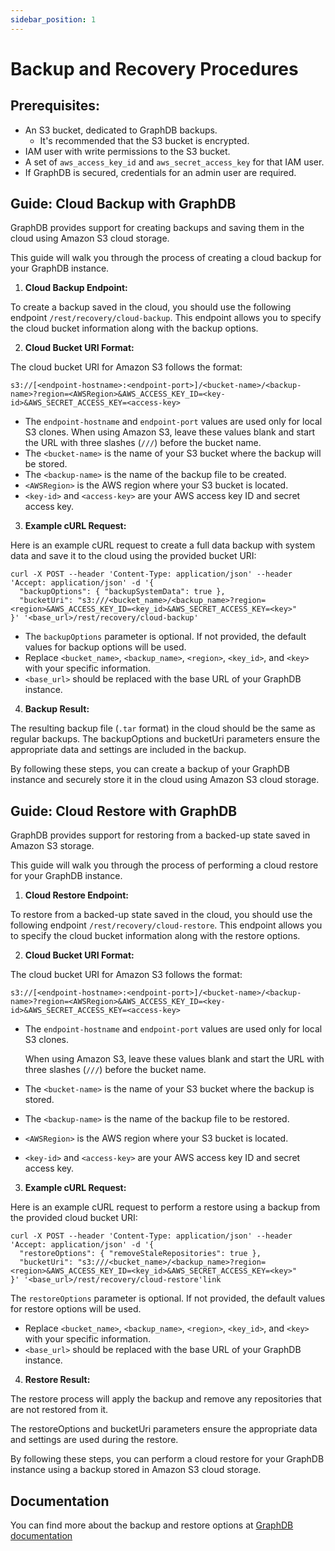 ```yaml
---
sidebar_position: 1
---
```


# Backup and Recovery Procedures

## Prerequisites:

* An S3 bucket, dedicated to GraphDB backups.
  * It's recommended that the S3 bucket is encrypted.
* IAM user with write permissions to the S3 bucket.
* A set of `aws_access_key_id` and `aws_secret_access_key` for that IAM user.
* If GraphDB is secured, credentials for an admin user are required.

## Guide: Cloud Backup with GraphDB

GraphDB provides support for creating backups and saving them in the cloud using Amazon S3 cloud storage.

This guide will walk you through the process of creating a cloud backup for your GraphDB instance.

1. **Cloud Backup Endpoint:**

To create a backup saved in the cloud, you should use the following endpoint `/rest/recovery/cloud-backup`. 
This endpoint allows you to specify the cloud bucket information along with the backup options.

2. **Cloud Bucket URI Format:**

The cloud bucket URI for Amazon S3 follows the format:

```shell
s3://[<endpoint-hostname>:<endpoint-port>]/<bucket-name>/<backup-name>?region=<AWSRegion>&AWS_ACCESS_KEY_ID=<key-id>&AWS_SECRET_ACCESS_KEY=<access-key>
```

* The `endpoint-hostname` and `endpoint-port` values are used only for local S3 clones. 
  When using Amazon S3, leave these values blank and start the URL with three slashes (`///`) before the bucket name.
* The `<bucket-name>` is the name of your S3 bucket where the backup will be stored.
* The `<backup-name>` is the name of the backup file to be created.
* `<AWSRegion>` is the AWS region where your S3 bucket is located.
* `<key-id>` and `<access-key>` are your AWS access key ID and secret access key.

3. **Example cURL Request:**

Here is an example cURL request to create a full data backup with system data and save it to the cloud 
using the provided bucket URI:
```shell
curl -X POST --header 'Content-Type: application/json' --header 'Accept: application/json' -d '{
  "backupOptions": { "backupSystemData": true },
  "bucketUri": "s3:///<bucket_name>/<backup_name>?region=<region>&AWS_ACCESS_KEY_ID=<key_id>&AWS_SECRET_ACCESS_KEY=<key>"
}' '<base_url>/rest/recovery/cloud-backup'
```

* The `backupOptions` parameter is optional. If not provided, the default values for backup options will be used.
* Replace `<bucket_name>`, `<backup_name>`, `<region>`, `<key_id>`, and `<key>` with your specific information.
* `<base_url>` should be replaced with the base URL of your GraphDB instance.

4. **Backup Result:**

The resulting backup file (`.tar` format) in the cloud should be the same as regular backups. 
The backupOptions and bucketUri parameters ensure the appropriate data and settings are included in the backup.

By following these steps, you can create a backup of your GraphDB instance 
and securely store it in the cloud using Amazon S3 cloud storage.

## Guide: Cloud Restore with GraphDB

GraphDB provides support for restoring from a backed-up state saved in Amazon S3 storage.

This guide will walk you through the process of performing a cloud restore for your GraphDB instance.

1. **Cloud Restore Endpoint:**

To restore from a backed-up state saved in the cloud, you should use the following endpoint `/rest/recovery/cloud-restore`.
This endpoint allows you to specify the cloud bucket information along with the restore options.

2. **Cloud Bucket URI Format:**

The cloud bucket URI for Amazon S3 follows the format:

```shell
s3://[<endpoint-hostname>:<endpoint-port>]/<bucket-name>/<backup-name>?region=<AWSRegion>&AWS_ACCESS_KEY_ID=<key-id>&AWS_SECRET_ACCESS_KEY=<access-key>
```

* The `endpoint-hostname` and `endpoint-port` values are used only for local S3 clones. 
  
  When using Amazon S3, leave these values blank and start the URL with three slashes (`///`) before the bucket name.
* The `<bucket-name>` is the name of your S3 bucket where the backup is stored.
* The `<backup-name>` is the name of the backup file to be restored.
* `<AWSRegion>` is the AWS region where your S3 bucket is located.
* `<key-id>` and `<access-key>` are your AWS access key ID and secret access key.

3. **Example cURL Request:**

Here is an example cURL request to perform a restore using a backup from the provided cloud bucket URI:
```shell
curl -X POST --header 'Content-Type: application/json' --header 'Accept: application/json' -d '{
  "restoreOptions": { "removeStaleRepositories": true },
  "bucketUri": "s3:///<bucket_name>/<backup_name>?region=<region>&AWS_ACCESS_KEY_ID=<key_id>&AWS_SECRET_ACCESS_KEY=<key>"
}' '<base_url>/rest/recovery/cloud-restore'link
```

The `restoreOptions` parameter is optional. If not provided, the default values for restore options will be used.
* Replace `<bucket_name>`, `<backup_name>`, `<region>`, `<key_id>`, and `<key>` with your specific information.
* `<base_url>` should be replaced with the base URL of your GraphDB instance.

4. **Restore Result:**

The restore process will apply the backup and remove any repositories that are not restored from it.

The restoreOptions and bucketUri parameters ensure the appropriate data and settings are used during the restore.

By following these steps, you can perform a cloud restore for your GraphDB instance using a backup stored 
in Amazon S3 cloud storage.

## Documentation 

You can find more about the backup and restore options at [GraphDB documentation](https://graphdb.ontotext.com/documentation/10.3/backup-and-restore.html)
